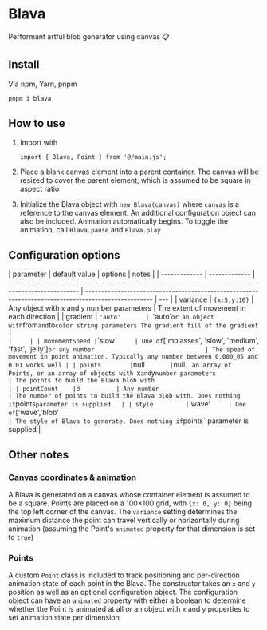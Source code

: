 # Blava

Performant artful blob generator using canvas 📋

## Install

Via npm, Yarn, pnpm

```bash
pnpm i blava
```

## How to use

1. Import with

   `import { Blava, Point } from '@/main.js';`

2. Place a blank canvas element into a parent container. The canvas will be resized to cover the parent element, which is assumed to be square in aspect ratio
3. Initialize the Blava object with `new Blava(canvas)` where `canvas` is a reference to the canvas element. An additional configuration object can also be included. Animation automatically begins. To toggle the animation, call `Blava.pause` and `Blava.play`

## Configuration options

| parameter     | default value | options                                                                                              | notes                                                                                               |
| ------------- | ------------- | ---------------------------------------------------------------------------------------------------- | --------------------------------------------------------------------------------------------------- | --- |
| variance      | `{x:5,y:10}`  | Any object with `x` and `y` number parameters                                                        | The extent of movement in each direction                                                            |
| gradient      | `'auto'       | `'auto'` or an object with `from` and `to` color string parameters The gradient fill of the gradient |                                                                                                     |     |
| movementSpeed | `'slow'`      | One of `['molasses', 'slow', 'medium', 'fast', 'jelly']` or any number                               | The speed of movement in point animation. Typically any number between 0.000_05 and 0.01 works well |
| points        | `null`        | `null`, an array of Points, or an array of objects with `x` and `y` number parameters                | The points to build the Blava blob with                                                             |
| pointCount    | `6`           | Any number                                                                                           | The number of points to build the Blava blob with. Does nothing if `points` parameter is supplied   |
| style         | `'wave'`      | One of `['wave','blob'`                                                                              | The style of Blava to generate. Does nothing if `points` parameter is supplied                      |

## Other notes

### Canvas coordinates & animation

A Blava is generated on a canvas whose container element is assumed to be a square. Points are placed on a 100×100 grid, with `{x: 0, y: 0}` being the top left corner of the canvas. The `variance` setting determines the maximum distance the point can travel vertically or horizontally during animation (assuming the Point's `animated` property for that dimension is set to `true`)

### Points

A custom `Point` class is included to track positioning and per-direction animation state of each point in the Blava. The constructor takes an `x` and `y` position as well as an optional configuration object. The configuration object can have an `animated` property with either a boolean to determine whether the Point is animated at all or an object with `x` and `y` properties to set animation state per dimension
